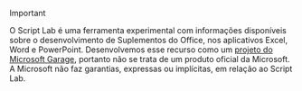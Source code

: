 > [!IMPORTANT]
> O Script Lab é uma ferramenta experimental com informações disponíveis sobre o desenvolvimento de Suplementos do Office, nos aplicativos Excel, Word e PowerPoint. Desenvolvemos esse recurso como um [projeto do Microsoft Garage](https://www.microsoft.com/pt-BR/garage/about/), portanto não se trata de um produto oficial da Microsoft. A Microsoft não faz garantias, expressas ou implícitas, em relação ao Script Lab.
